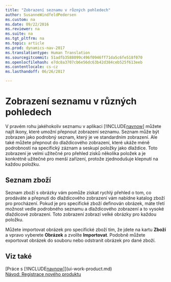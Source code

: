 ```yaml
---
title: "Zobrazení seznamu v různých pohledech"
author: SusanneWindfeldPedersen
ms.custom: na
ms.date: 09/22/2016
ms.reviewer: na
ms.suite: na
ms.tgt_pltfrm: na
ms.topic: article
ms.prod: dynamics-nav-2017
ms.translationtype: Human Translation
ms.sourcegitcommit: 51adfb3588099c496f0946ff71da5c6fe518f070
ms.openlocfilehash: e7dc8a3707cb6e56dc63b42d384ceb525f613eeb
ms.contentlocale: cs-cz
ms.lasthandoff: 06/26/2017

---
```


# <a name="displaying-lists-in-different-views"></a>Zobrazení seznamu v různých pohledech
V pravém rohu jakéhokoliv seznamu v aplikaci [!INCLUDE[navnow](includes/navnow_md.md)] můžete najít ikony, které umožní přepnout zobrazení seznamu. Seznam může být zobrazen jako podrobný seznam, který je ve standardním zobrazení. Ale také můžete přepnout do dlaždicového zobrazení, které ukáže méně podrobností na specifický záznam a seskupí položky jako dlaždice. Toto zobrazení je velmi užitečné pro přehled zisků několika položek a je konkrétně užitečné pro menší zařízení, protože zjednodušuje klepnutí na každou položku.

## <a name="items-list"></a>Seznam zboží
Seznam zboží s obrázky vám pomůže získat rychlý přehled o tom, co prodáváte a přepnutí do dlaždicového zobrazení vám nabídne katalog zboží pro procházení. Pokud je pro specifické zboží definován obrázek, máte třetí možnost vedle podrobného seznamu a dlaždicového zobrazení a to vysoké dlaždicové zobrazení. Toto zobrazení zobrazí velké obrázky pro každou položku.

Můžete importovat obrázek pro specifické zboží tím, že jdete na kartu **Zboží** a vpravo vyberete **Obrázek** a zvolíte **Importovat**. Podobně můžete exportovat obrázek do souboru nebo odstranit obrázek pro dané zboží.  

## <a name="see-also"></a>Viz také
[Práce s [!INCLUDE[navnow](includes/navnow_md.md)]](ui-work-product.md)  
[Návod: Registrace nového produktu](inventory-how-register-new-products.md)  

